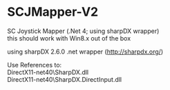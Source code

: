 SCJMapper-V2
============

SC Joystick Mapper  (.Net 4; using sharpDX wrapper)<br>
this should work with Win8.x out of the box


using sharpDX 2.6.0 .net wrapper  (http://sharpdx.org/)

Use References to:<br>
DirectX11-net40\SharpDX.dll<br>
DirectX11-net40\SharpDX.DirectInput.dll<br>


